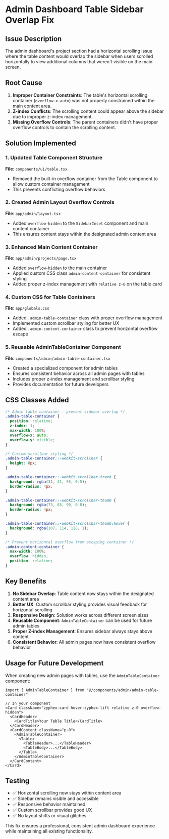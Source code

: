 # Admin Dashboard Table Sidebar Overlap Fix

## Issue Description
The admin dashboard's project section had a horizontal scrolling issue where the table content would overlap the sidebar when users scrolled horizontally to view additional columns that weren't visible on the main screen.

## Root Cause
1. **Improper Container Constraints**: The table's horizontal scrolling container (`overflow-x-auto`) was not properly constrained within the main content area.
2. **Z-index Conflicts**: The scrolling content could appear above the sidebar due to improper z-index management.
3. **Missing Overflow Controls**: The parent containers didn't have proper overflow controls to contain the scrolling content.

## Solution Implemented

### 1. Updated Table Component Structure
**File**: `components/ui/table.tsx`
- Removed the built-in overflow container from the Table component to allow custom container management
- This prevents conflicting overflow behaviors

### 2. Created Admin Layout Overflow Controls
**File**: `app/admin/layout.tsx`
- Added `overflow-hidden` to the `SidebarInset` component and main content container
- This ensures content stays within the designated admin content area

### 3. Enhanced Main Content Container
**File**: `app/admin/projects/page.tsx`
- Added `overflow-hidden` to the main container
- Applied custom CSS class `admin-content-container` for consistent styling
- Added proper z-index management with `relative z-0` on the table card

### 4. Custom CSS for Table Containers
**File**: `app/globals.css`
- Added `.admin-table-container` class with proper overflow management
- Implemented custom scrollbar styling for better UX
- Added `.admin-content-container` class to prevent horizontal overflow escape

### 5. Reusable AdminTableContainer Component
**File**: `components/admin/admin-table-container.tsx`
- Created a specialized component for admin tables
- Ensures consistent behavior across all admin pages with tables
- Includes proper z-index management and scrollbar styling
- Provides documentation for future developers

## CSS Classes Added

```css
/* Admin table container - prevent sidebar overlap */
.admin-table-container {
  position: relative;
  z-index: 1;
  max-width: 100%;
  overflow-x: auto;
  overflow-y: visible;
}

/* Custom scrollbar styling */
.admin-table-container::-webkit-scrollbar {
  height: 8px;
}

.admin-table-container::-webkit-scrollbar-track {
  background: rgba(31, 41, 55, 0.5);
  border-radius: 4px;
}

.admin-table-container::-webkit-scrollbar-thumb {
  background: rgba(75, 85, 99, 0.8);
  border-radius: 4px;
}

.admin-table-container::-webkit-scrollbar-thumb:hover {
  background: rgba(107, 114, 128, 1);
}

/* Prevent horizontal overflow from escaping container */
.admin-content-container {
  max-width: 100%;
  overflow: hidden;
  position: relative;
}
```

## Key Benefits

1. **No Sidebar Overlap**: Table content now stays within the designated content area
2. **Better UX**: Custom scrollbar styling provides visual feedback for horizontal scrolling
3. **Responsive Design**: Solution works across different screen sizes
4. **Reusable Component**: `AdminTableContainer` can be used for future admin tables
5. **Proper Z-index Management**: Ensures sidebar always stays above content
6. **Consistent Behavior**: All admin pages now have consistent overflow behavior

## Usage for Future Development

When creating new admin pages with tables, use the `AdminTableContainer` component:

```tsx
import { AdminTableContainer } from "@/components/admin/admin-table-container"

// In your component
<Card className="zyphex-card hover-zyphex-lift relative z-0 overflow-hidden">
  <CardHeader>
    <CardTitle>Your Table Title</CardTitle>
  </CardHeader>
  <CardContent className="p-0">
    <AdminTableContainer>
      <Table>
        <TableHeader>...</TableHeader>
        <TableBody>...</TableBody>
      </Table>
    </AdminTableContainer>
  </CardContent>
</Card>
```

## Testing
- ✅ Horizontal scrolling now stays within content area
- ✅ Sidebar remains visible and accessible
- ✅ Responsive behavior maintained
- ✅ Custom scrollbar provides good UX
- ✅ No layout shifts or visual glitches

This fix ensures a professional, consistent admin dashboard experience while maintaining all existing functionality.